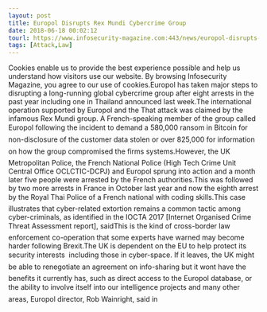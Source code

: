 ```yaml
---
layout: post
title: Europol Disrupts Rex Mundi Cybercrime Group
date: 2018-06-18 00:02:12
tourl: https://www.infosecurity-magazine.com:443/news/europol-disrupts-rex-mundi/
tags: [Attack,Law]
---
```

Cookies enable us to provide the best experience possible and help us understand how visitors use our website. By browsing Infosecurity Magazine, you agree to our use of cookies.Europol has taken major steps to disrupting a long-running global cybercrime group after eight arrests in the past year including one in Thailand announced last week.The international operation supported by Europol and the That attack was claimed by the infamous Rex Mundi group. A French-speaking member of the group called Europol following the incident to demand a 580,000 ransom in Bitcoin for non-disclosure of the customer data stolen or over 825,000 for information on how the group compromised the firms systems.However, the UK Metropolitan Police, the French National Police (High Tech Crime Unit Central Office OCLCTIC-DCPJ) and Europol sprung into action and a month later five people were arrested by the French authorities.This was followed by two more arrests in France in October last year and now the eighth arrest by the Royal Thai Police of a French national with coding skills.This case illustrates that cyber-related extortion remains a common tactic among cyber-criminals, as identified in the IOCTA 2017 [Internet Organised Crime Threat Assessment report], saidThis is the kind of cross-border law enforcement co-operation that some experts have warned may become harder following Brexit.The UK is dependent on the EU to help protect its security interests  including those in cyber-space. If it leaves, the UK might be able to renegotiate an agreement on info-sharing but it wont have the benefits it currently has, such as direct access to the Europol database, or the ability to involve itself into our intelligence projects and many other areas, Europol director, Rob Wainright, said in 